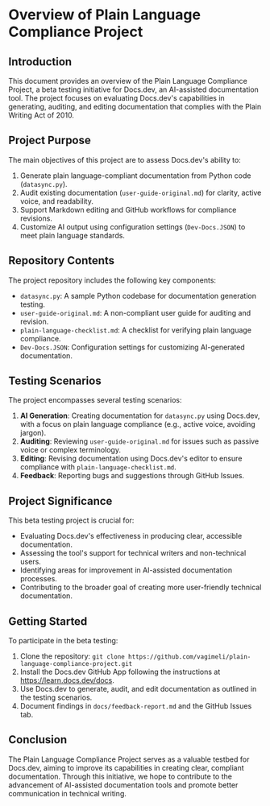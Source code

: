 # Overview of Plain Language Compliance Project

## Introduction

This document provides an overview of the Plain Language Compliance Project, a beta testing initiative for Docs.dev, an AI-assisted documentation tool. The project focuses on evaluating Docs.dev's capabilities in generating, auditing, and editing documentation that complies with the Plain Writing Act of 2010.

## Project Purpose

The main objectives of this project are to assess Docs.dev's ability to:

1. Generate plain language-compliant documentation from Python code (`datasync.py`).
2. Audit existing documentation (`user-guide-original.md`) for clarity, active voice, and readability.
3. Support Markdown editing and GitHub workflows for compliance revisions.
4. Customize AI output using configuration settings (`Dev-Docs.JSON`) to meet plain language standards.

## Repository Contents

The project repository includes the following key components:

- `datasync.py`: A sample Python codebase for documentation generation testing.
- `user-guide-original.md`: A non-compliant user guide for auditing and revision.
- `plain-language-checklist.md`: A checklist for verifying plain language compliance.
- `Dev-Docs.JSON`: Configuration settings for customizing AI-generated documentation.

## Testing Scenarios

The project encompasses several testing scenarios:

1. **AI Generation**: Creating documentation for `datasync.py` using Docs.dev, with a focus on plain language compliance (e.g., active voice, avoiding jargon).
2. **Auditing**: Reviewing `user-guide-original.md` for issues such as passive voice or complex terminology.
3. **Editing**: Revising documentation using Docs.dev's editor to ensure compliance with `plain-language-checklist.md`.
4. **Feedback**: Reporting bugs and suggestions through GitHub Issues.

## Project Significance

This beta testing project is crucial for:

- Evaluating Docs.dev's effectiveness in producing clear, accessible documentation.
- Assessing the tool's support for technical writers and non-technical users.
- Identifying areas for improvement in AI-assisted documentation processes.
- Contributing to the broader goal of creating more user-friendly technical documentation.

## Getting Started

To participate in the beta testing:

1. Clone the repository: `git clone https://github.com/vagimeli/plain-language-compliance-project.git`
2. Install the Docs.dev GitHub App following the instructions at https://learn.docs.dev/docs.
3. Use Docs.dev to generate, audit, and edit documentation as outlined in the testing scenarios.
4. Document findings in `docs/feedback-report.md` and the GitHub Issues tab.

## Conclusion

The Plain Language Compliance Project serves as a valuable testbed for Docs.dev, aiming to improve its capabilities in creating clear, compliant documentation. Through this initiative, we hope to contribute to the advancement of AI-assisted documentation tools and promote better communication in technical writing.